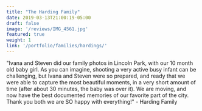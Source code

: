 ```yaml
---
title: "The Harding Family"
date: 2019-03-13T21:00:19-05:00
draft: false
image: '/reviews/IMG_4561.jpg'
featured: true
weight: 1
link: '/portfolio/families/hardings/'
---
```


"Ivana and Steven did our family photos in Lincoln Park, with our 10 month old baby girl. As you can imagine, shooting a very active busy infant can be challenging, but Ivana and Steven were so prepared, and ready that we were able to capture the most beautiful moments, in a very short amount of time (after about 30 minutes, the baby was over it). We are moving, and now have the best documented memories of our favorite part of the city. Thank you both we are SO happy with everything!" - Harding Family